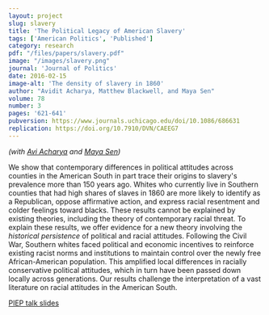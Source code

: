 ```yaml
---
layout: project
slug: slavery
title: 'The Political Legacy of American Slavery'
tags: ['American Politics', 'Published'] 
category: research
pdf: "/files/papers/slavery.pdf"
image: "/images/slavery.png"
journal: 'Journal of Politics'
date: 2016-02-15
image-alt: 'The density of slavery in 1860'
author: "Avidit Acharya, Matthew Blackwell, and Maya Sen"
volume: 78
number: 3
pages: '621-641'
pubversion: https://www.journals.uchicago.edu/doi/10.1086/686631
replication: https://doi.org/10.7910/DVN/CAEEG7
---
```


*(with [Avi Acharya][] and [Maya Sen][])*

We show that contemporary differences in political attitudes across counties in the American South in part trace their origins to slavery's prevalence more than 150 years ago. Whites who currently live in Southern counties that had high shares of slaves in 1860 are more likely to identify as a Republican, oppose affirmative action, and express racial resentment and colder feelings toward blacks. These results cannot be explained by existing theories, including the theory of contemporary racial threat. To explain these results, we offer evidence for a new theory involving the *historical persistence* of political and racial attitudes. Following the Civil War, Southern whites faced political and economic incentives to reinforce existing racist norms and institutions to maintain control over the newly free African-American population. This amplified local differences in racially conservative political attitudes, which in turn have been passed down locally across generations. Our results challenge the interpretation of a vast literature on racial attitudes in the American South.

[PIEP talk slides][]


[sens]:  http://www.mattblackwell.org/files/papers/slavery.pdf
[Avi Acharya]: http://stanford.edu/~avidit/
[Maya Sen]: https://scholar.harvard.edu/msen
[PIEP talk slides]: /files/papers/empiricaltalk-piep.pdf
